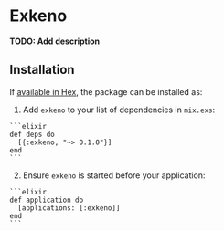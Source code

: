 # Exkeno

**TODO: Add description**

## Installation

If [available in Hex](https://hex.pm/docs/publish), the package can be installed as:

  1. Add `exkeno` to your list of dependencies in `mix.exs`:

    ```elixir
    def deps do
      [{:exkeno, "~> 0.1.0"}]
    end
    ```

  2. Ensure `exkeno` is started before your application:

    ```elixir
    def application do
      [applications: [:exkeno]]
    end
    ```

